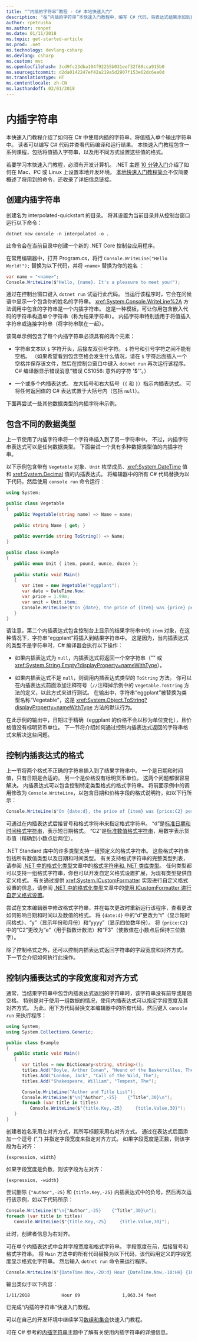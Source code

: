 ```yaml
---
title: "“内插的字符串”教程 - C# 本地快速入门"
description: "在“内插的字符串”本快速入门教程中，编写 C# 代码，将表达式结果添加到更大的字符串中。"
author: rpetrusha
ms.author: ronpet
ms.date: 01/11/2018
ms.topic: get-started-article
ms.prod: .net
ms.technology: devlang-csharp
ms.devlang: csharp
ms.custom: mvc
ms.openlocfilehash: 3cd9fc23dba104f92255b031eef32f80cca915b0
ms.sourcegitcommit: d2da0142247ef42a219a5d2907f153e62dc6ea0d
ms.translationtype: HT
ms.contentlocale: zh-CN
ms.lasthandoff: 02/01/2018
---
```

# <a name="interpolated-strings"></a>内插字符串

本快速入门教程介绍了如何在 C# 中使用内插的字符串，将值插入单个输出字符串中。 读者可以编写 C# 代码并查看代码编译和运行结果。 本快速入门教程包含一系列课程，包括将值插入字符串，以及用不同方式设置这些值的格式。

若要学习本快速入门教程，必须有开发计算机。 .NET 主题 [10 分钟入门](https://www.microsoft.com/net/core)介绍了如何在 Mac、PC 或 Linux 上设置本地开发环境。 [本地快速入门教程简介](local-environment.md)不仅简要概述了将用到的命令，还收录了详细信息链接。 

## <a name="create-an-interpolated-string"></a>创建内插字符串

创建名为 interpolated-quickstart 的目录。 将其设置为当前目录并从控制台窗口运行以下命令：

```console
dotnet new console -n interpolated -o .
```

此命令会在当前目录中创建一个新的 .NET Core 控制台应用程序。

在常用编辑器中，打开 Program.cs，将行 `Console.WriteLine("Hello World!");` 替换为以下代码，并将 `<name>` 替换为你的姓名 ：

```csharp
var name = "<name>";
Console.WriteLine($"Hello, {name}. It's a pleasure to meet you!");
```
通过在控制台窗口键入 `dotnet run` 试运行此代码。 当运行该程序时，它会在问候语中显示一个包含你的姓名的字符串。 <xref:System.Console.WriteLine%2A> 方法调用中包含的字符串是一个内插字符串。 这是一种模板，可让你用包含嵌入代码的字符串构造单个字符串（称为结果字符串）。 内插字符串特别适用于将值插入字符串或连接字符串（将字符串联在一起）。 
    
该简单示例包含了每个内插字符串必须具有的两个元素： 

- 字符串文本以 `$` 字符开头，后接左双引号字符。 `$` 符号和引号字符之间不能有空格。 （如果希望看到包含空格会发生什么情况，请在 `$` 字符后面插入一个空格并保存该文件，然后在控制台窗口中键入 `dotnet run` 再次运行该程序。 C# 编译器显示错误消息“错误 CS1056: 意外的字符 '$'”。） 

- 一个或多个内插表达式。 左大括号和右大括号（`{` 和 `}`）指示内插表达式。 可将任何返回值的 C# 表达式置于大括号内（包括 `null`）。 

下面再尝试一些其他数据类型的内插字符串示例。
    
## <a name="include-different-data-types"></a>包含不同的数据类型

上一节使用了内插字符串将一个字符串插入到了另一字符串中。 不过，内插字符串表达式可以是任何数据类型。 下面尝试一个具有多种数据类型值的内插字符串。 
    
以下示例包含带有 `Vegetable` 对象、`Unit` 枚举成员、<xref:System.DateTime> 值和 <xref:System.Decimal> 值的内插表达式。 将编辑器中的所有 C# 代码替换为以下代码，然后使用 `console run` 命令运行：

```csharp
using System;

public class Vegetable
{
   public Vegetable(string name) => Name = name;
   
   public string Name { get; }
   
   public override string ToString() => Name;
}

public class Example
{
   public enum Unit { item, pound, ounce, dozen };
   
   public static void Main()
   {
      var item = new Vegetable("eggplant");
      var date = DateTime.Now;
      var price = 1.99m;
      var unit = Unit.item;
      Console.WriteLine($"On {date}, the price of {item} was {price} per {unit}.");
   }
}
```
    
请注意，第二个内插表达式包含控制台上显示的结果字符串中的 `item` 对象，在这种情况下，字符串“eggplant”将插入到结果字符串中。 这是因为，当内插表达式的类型不是字符串时，C# 编译器会执行以下操作：

- 如果内插表达式为 `null`，内插表达式将返回一个空字符串（"" 或 <xref:System.String.Empty?displayProperty=nameWithType>）。

- 如果内插表达式不是 `null`，则调用内插表达式类型的 `ToString` 方法。 你可以在内插表达式前面添加注释符号（`//`注释掉示例中的 `Vegetable.ToString` 方法的定义，以此方式来进行测试。 在输出中，字符串“eggplant”被替换为类型名称“Vegetable”，这是 <xref:System.Object.ToString?displayProperty=nameWithType> 方法的默认行为。   

在此示例的输出中，日期过于精确（eggplant 的价格不会以秒为单位变化），且价格值没有标明货币单位。 下一节将介绍如何通过控制内插表达式返回的字符串格式来解决这些问题。

## <a name="control-the-formatting-of-interpolated-expressions"></a>控制内插表达式的格式

上一节将两个格式不正确的字符串插入到了结果字符串中。 一个是日期和时间值，只有日期是合适的。 另一个是价格没有标明货币单位。 这两个问题都很容易解决。 内插表达式可以包含控制特定类型格式的格式字符串。 将前面示例中的调用修改为 `Console.WriteLine`，以包含日期和价格字段的格式说明符，如以下行所示：

```csharp
Console.WriteLine($"On {date:d}, the price of {item} was {price:C2} per {unit}.");
```
    
可通过在内插表达式后接冒号和格式字符串来指定格式字符串。 “d”是[标准日期和时间格式字符串](../../standard/base-types/standard-date-and-time-format-strings.md#the-short-date-d-format-specifier)，表示短日期格式。 “C2”是[标准数值格式字符串](../../standard/base-types/standard-numeric-format-strings.md#the-currency-c-format-specifier)，用数字表示货币值（精确到小数点后两位）。

.NET Standard 库中的许多类型支持一组预定义的格式字符串。 这些格式字符串包括所有数值类型以及日期和时间类型。 有关支持格式字符串的完整类型列表，请参阅 [.NET 中的格式化类型](../../standard/base-types/formatting-types.md)文章中的[格式字符串和. NET 类库类型](../../standard/base-types/formatting-types.md#stringRef)。 任何类型都可以支持一组格式字符串，你也可以开发自定义格式设置扩展，为现有类型提供自定义格式。 有关通过提供 <xref:System.ICustomFormatter> 实现进行自定义格式设置的信息，请参阅 [.NET 中的格式化类型](../../standard/base-types/formatting-types.md)文章中的[使用 ICustomFormatter 进行自定义格式设置](../../standard/base-types/formatting-types.md#custom-formatting-with-icustomformatter)。

尝试在文本编辑器中修改格式字符串，并在每次更改时重新运行该程序，查看更改如何影响日期和时间以及数值的格式。 将 `{date:d}` 中的“d”更改为“t”（显示短时间格式）、“y”（显示年份和月份）和“yyyy”（显示四位数年份）。 将 `{price:C2}` 中的“C2”更改为“e”（用于指数计数法）和“F3”（使数值在小数点后保持三位数字）。

除了控制格式之外，还可以控制内插表达式返回字符串的字段宽度和对齐方式。 下一节会介绍如何执行此操作。

## <a name="control-the-field-width-and-alignment-of-interpolated-expressions"></a>控制内插表达式的字段宽度和对齐方式

通常，当结果字符串中包含内插表达式返回的字符串时，该字符串没有前导或尾随空格。 特别是对于使用一组数据的情况，使用内插表达式可以指定字段宽度及其对齐方式。 为此，用下方代码替换文本编辑器中的所有代码，然后键入 `console run` 来执行程序：
    
```csharp
using System;
using System.Collections.Generic;

public class Example
{
   public static void Main()
   {
      var titles = new Dictionary<string, string>();
      titles.Add("Doyle, Arthur Conan", "Hound of the Baskervilles, The");
      titles.Add("London, Jack", "Call of the Wild, The");
      titles.Add("Shakespeare, William", "Tempest, The");

      Console.WriteLine("Author and Title List");
      Console.WriteLine($"\n{"Author",-25}    {"Title",30}\n");
      foreach (var title in titles)
         Console.WriteLine($"{title.Key,-25}     {title.Value,30}");
   }
}
```
    
创建者姓名采用左对齐方式，其所写标题采用右对齐方式。 通过在表达式后面添加一个逗号 (",") 并指定字段宽度来指定对齐方式。 如果字段宽度是正数，则该字段为右对齐：

```text
{expression, width}
```

如果字段宽度是负数，则该字段为左对齐：

```text
{expression, -width}
```

尝试删除 `{"Author",-25}` 和 `{title.Key,-25}` 内插表达式中的负号，然后再次运行该示例，如以下代码所示：

```csharp
Console.WriteLine($"\n{"Author",-25}    {"Title",30}\n");
foreach (var title in titles)
   Console.WriteLine($"{title.Key,-25}     {title.Value,30}");
```

此时，创建者信息为右对齐。

可在单个内插表达式中合并字段宽度和格式字符串。 字段宽度在前，后接冒号和格式字符串。 将 `Main` 方法中的所有代码替换为以下代码，该代码用定义的字段宽度显示格式化字符串。 然后输入 `dotnet run` 命令来运行程序。

```csharp
Console.WriteLine($"{DateTime.Now,-20:d} Hour {DateTime.Now,-10:HH} {1063.342,15:N2} feet");
```
输出类似于以下内容：

```console
1/11/2018            Hour 09                1,063.34 feet
```

已完成“内插的字符串”快速入门教程。 
    
可以在自己的开发环境中继续学习[数组和集合](arrays-and-collections.md)快速入门教程。

可在 C# 参考的[内插字符串](../language-reference/keywords/interpolated-strings.md)主题中了解有关使用内插字符串的详细信息。

